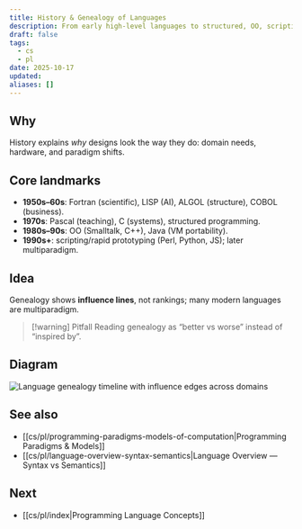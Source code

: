 ```yaml
---
title: History & Genealogy of Languages
description: From early high-level languages to structured, OO, scripting, and modern multiparadigm lines.
draft: false
tags:
  - cs
  - pl
date: 2025-10-17
updated:
aliases: []
---
```

## Why
History explains *why* designs look the way they do: domain needs, hardware, and paradigm shifts.

## Core landmarks
- **1950s–60s**: Fortran (scientific), LISP (AI), ALGOL (structure), COBOL (business).
- **1970s**: Pascal (teaching), C (systems), structured programming.
- **1980s–90s**: OO (Smalltalk, C++), Java (VM portability).
- **1990s+**: scripting/rapid prototyping (Perl, Python, JS); later multiparadigm.

## Idea
Genealogy shows **influence lines**, not rankings; many modern languages are multiparadigm.

> [!warning] Pitfall
> Reading genealogy as “better vs worse” instead of “inspired by”.

## Diagram
![Language genealogy timeline with influence edges across domains](/cs/pl/assets/language-genealogy.svg "Compressed genealogy overview")

## See also
- [[cs/pl/programming-paradigms-models-of-computation|Programming Paradigms & Models]]
- [[cs/pl/language-overview-syntax-semantics|Language Overview — Syntax vs Semantics]]

## Next
- [[cs/pl/index|Programming Language Concepts]]